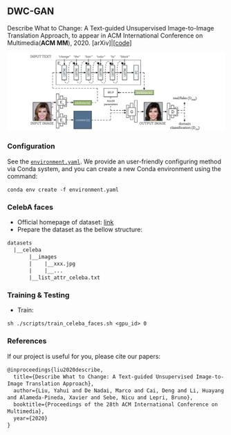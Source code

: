 ## DWC-GAN

Describe What to Change: A Text-guided Unsupervised Image-to-Image Translation Approach, to appear in ACM International Conference on Multimedia(**ACM MM**), 2020. [arXiv]|[[code]](https://github.com/yhlleo/DWC-GAN)

![](./figures/framework.png)


### Configuration

See the [`environment.yaml`](./environment.yaml). We provide an user-friendly configuring method via Conda system, and you can create a new Conda environment using the command:

```
conda env create -f environment.yaml
```

### CelebA faces

 - Official homepage of dataset: [link](http://mmlab.ie.cuhk.edu.hk/projects/CelebA.html) 
 - Prepare the dataset as the bellow structure:

```
datasets
  |__celeba
       |__images
       |    |__xxx.jpg
       |    |__...
       |__list_attr_celeba.txt
```

### Training & Testing

 - Train:

```
sh ./scripts/train_celeba_faces.sh <gpu_id> 0
```

### References

If our project is useful for you, please cite our papers:

```
@inproceedings{liu2020describe,
  title={Describe What to Change: A Text-guided Unsupervised Image-to-Image Translation Approach},
  author={Liu, Yahui and De Nadai, Marco and Cai, Deng and Li, Huayang and Alameda-Pineda, Xavier and Sebe, Nicu and Lepri, Bruno},
  booktitle={Proceedings of the 28th ACM International Conference on Multimedia},
  year={2020}
}
```